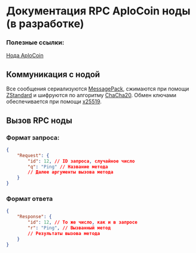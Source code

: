 # Документация RPC AploCoin ноды (в разработке)
### Полезные ссылки:
[Нода AploCoin](https://github.com/AploCoin/Node/tree/dev)

## Коммуникация с нодой
Все сообщения сериализуются [MessagePack](https://msgpack.org/), сжимаются при помощи [ZStandard](https://ru.wikipedia.org/wiki/Zstandard) и шифруются по алгоритму [ChaCha20](https://ru.wikipedia.org/wiki/Salsa20#ChaCha). Обмен ключами обеспечивается при помощи [x25519](https://ru.wikipedia.org/wiki/Curve25519).

## Вызов RPC ноды
### Формат запроса:
```json
{
	"Request": {
		"id": 12, // ID запроса, случайное число
		"q": "Ping" // Название метода
		// Далее аргументы вызова метода
	}
}
```
### Формат ответа
```json
{
	"Response": {
		"id": 12, // То же число, как и в запросе
		"r": "Ping", // Вызванный метод
		// Результаты вызова метода
	}
}
```
